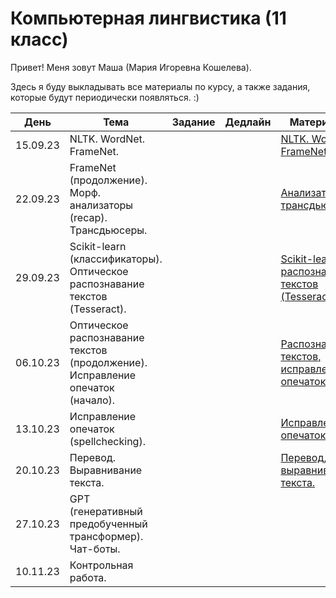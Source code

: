 # Компьютерная лингвистика (11 класс)
Привет! Меня зовут Маша (Мария Игоревна Кошелева).

Здесь я буду выкладывать все материалы по курсу, а также задания, которые будут периодически появляться. :)

| День | Тема | Задание | Дедлайн | Материалы |
|---------|---------|---------|---------|---------|
| 15.09.23 | NLTK. WordNet. FrameNet. |         |         | [NLTK. WordNet. FrameNet.](https://colab.research.google.com/drive/1wkGhPdzPkYFgwXHDnVVyQBy464YUXgQL?usp=sharing) |
| 22.09.23 | FrameNet (продолжение). Морф. анализаторы (recap). Трансдьюсеры. |         |         | [Анализаторы и трансдьюсеры.](https://colab.research.google.com/drive/1CLsUBWsCOREx-83zwPfgrJ3PSg9qXXmf?usp=sharing) |
| 29.09.23 | Scikit-learn (классификаторы). Оптическое распознавание текстов (Tesseract). |         |         | [Scikit-learn и распознавание текстов (Tesseract).](https://colab.research.google.com/drive/156hCld7hJGIJnA41qNwizKZUxfQkdyPP?usp=sharing) |
| 06.10.23 | Оптическое распознавание текстов (продолжение). Исправление опечаток (начало). ||| [Распознавание текстов, ](https://colab.research.google.com/drive/1AdQvEmzgXU7hnbObGUm45qbLdxeQDzuT?usp=sharing) [исправление опечаток.](https://colab.research.google.com/drive/1OZqE14ILufyYURJZyfHCrcRUQhbaOg3c?usp=sharing)|
| 13.10.23 | Исправление опечаток (spellchecking). ||| [Исправление опечаток.](https://colab.research.google.com/drive/1OZqE14ILufyYURJZyfHCrcRUQhbaOg3c?usp=sharing) |
| 20.10.23 | Перевод. Выравнивание текста. ||| [Перевод, ](https://colab.research.google.com/drive/1ebp6y6TjBS7rcW0LbbLTnKLfqiqNzKWk?usp=sharing) [выравнивание текста.](https://colab.research.google.com/drive/17zWrd5z1m9xPb6LPU5eWGBKnip2uTYFz?usp=sharing)|
| 27.10.23 | GPT (генеративный предобученный трансформер). Чат-боты. ||||
| 10.11.23 | Контрольная работа. ||||
